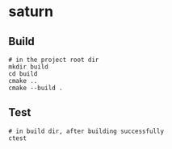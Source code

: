 # saturn

## Build
```shell
# in the project root dir
mkdir build
cd build
cmake ..
cmake --build .
```
## Test
``` shell
# in build dir, after building successfully
ctest
```
